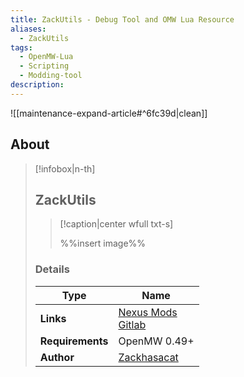 ```yaml
---
title: ZackUtils - Debug Tool and OMW Lua Resource
aliases:
  - ZackUtils
tags:
  - OpenMW-Lua
  - Scripting
  - Modding-tool
description: 
---
```


![[maintenance-expand-article#^6fc39d|clean]]

## About

> [!infobox|n-th]
> 
> ## ZackUtils
> 
> > [!caption|center wfull txt-s]
> > 
> > %%insert image%%
> > 
> 
> ### Details
> 
> | Type | Name |
> | --- | --- |
> | **Links** | [Nexus Mods](https://www.nexusmods.com/morrowind/mods/52975)<br>[Gitlab](https://gitlab.com/zackhasacat/zackutils/) |
> | **Requirements** | OpenMW 0.49+ |
> | **Author** | [Zackhasacat](https://www.nexusmods.com/morrowind/users/790766) |